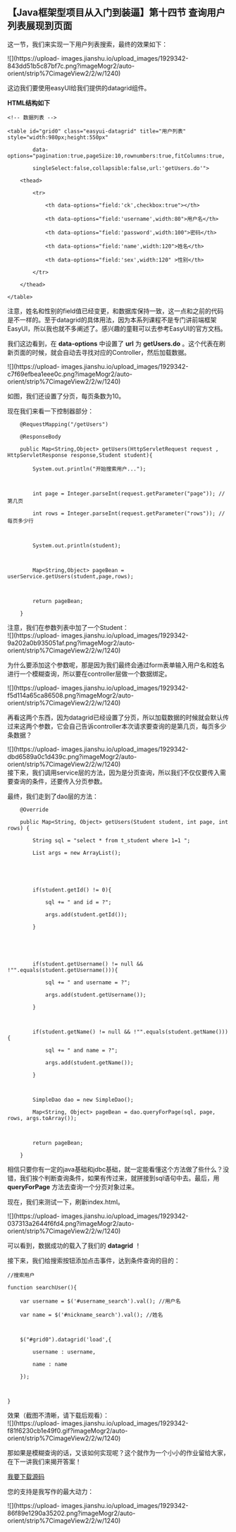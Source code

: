 ##  【Java框架型项目从入门到装逼】第十四节 查询用户列表展现到页面

这一节，我们来实现一下用户列表搜索，最终的效果如下：

![](https://upload-
images.jianshu.io/upload_images/1929342-843dd51b5c87bf7c.png?imageMogr2/auto-
orient/strip%7CimageView2/2/w/1240)

这边我们要使用easyUI给我们提供的datagrid组件。

**HTML结构如下**

    
    
    <!-- 数据列表 -->
    <table id="grid0" class="easyui-datagrid" title="用户列表" style="width:980px;height:550px"
            data-options="pagination:true,pageSize:10,rownumbers:true,fitColumns:true,
            singleSelect:false,collapsible:false,url:'getUsers.do'">
        <thead>
            <tr>
                <th data-options="field:'ck',checkbox:true"></th>
                <th data-options="field:'username',width:80">用户名</th>
                <th data-options="field:'password',width:100">密码</th>
                <th data-options="field:'name',width:120">姓名</th>
                <th data-options="field:'sex',width:120" >性别</th>
            </tr>
        </thead>
    </table>

注意，姓名和性别的field值已经变更，和数据库保持一致，这一点和之前的代码是不一样的。至于datagrid的具体用法，因为本系列课程不是专门讲前端框架EasyUI，所以我也就不多阐述了。感兴趣的童鞋可以去参考EasyUI的官方文档。

我们这边看到，在 **data-options** 中设置了 **url** 为 **getUsers.do**
。这个代表在刷新页面的时候，就会自动去寻找对应的Controller，然后加载数据。

![](https://upload-
images.jianshu.io/upload_images/1929342-c7f69efbea1eee0c.png?imageMogr2/auto-
orient/strip%7CimageView2/2/w/1240)

如图，我们还设置了分页，每页条数为10。

现在我们来看一下控制器部分：

    
    
        @RequestMapping("/getUsers")
        @ResponseBody
        public Map<String,Object> getUsers(HttpServletRequest request , HttpServletResponse response,Student student){
            System.out.println("开始搜索用户...");
            
            int page = Integer.parseInt(request.getParameter("page")); //第几页
            int rows = Integer.parseInt(request.getParameter("rows")); //每页多少行
            
            System.out.println(student);
            
            Map<String,Object> pageBean = userService.getUsers(student,page,rows);
            
            return pageBean;
        }

注意，我们在参数列表中加了一个Student：  
![](https://upload-
images.jianshu.io/upload_images/1929342-9a202a0b935051af.png?imageMogr2/auto-
orient/strip%7CimageView2/2/w/1240)

为什么要添加这个参数呢，那是因为我们最终会通过form表单输入用户名和姓名进行一个模糊查询，所以要在controller层做一个数据绑定。

![](https://upload-
images.jianshu.io/upload_images/1929342-f5d114a65ca86508.png?imageMogr2/auto-
orient/strip%7CimageView2/2/w/1240)

再看这两个东西，因为datagrid已经设置了分页，所以加载数据的时候就会默认传过来这两个参数，它会自己告诉controller本次请求要查询的是第几页，每页多少条数据？

![](https://upload-
images.jianshu.io/upload_images/1929342-dbd6589a0c1d439c.png?imageMogr2/auto-
orient/strip%7CimageView2/2/w/1240)  
接下来，我们调用service层的方法，因为是分页查询，所以我们不仅仅要传入需要查询的条件，还要传入分页参数。

最终，我们走到了dao层的方法：

    
    
        @Override
        public Map<String, Object> getUsers(Student student, int page, int rows) {
            String sql = "select * from t_student where 1=1 ";
            List args = new ArrayList();
            
            
            if(student.getId() != 0){
                sql += " and id = ?"; 
                args.add(student.getId());
            }
            
            
            if(student.getUsername() != null && !"".equals(student.getUsername())){
                sql += " and username = ?"; 
                args.add(student.getUsername());
            }
            
            if(student.getName() != null && !"".equals(student.getName())){
                sql += " and name = ?"; 
                args.add(student.getName());
            }
            
            SimpleDao dao = new SimpleDao();
            Map<String, Object> pageBean = dao.queryForPage(sql, page, rows, args.toArray());
            
            return pageBean;
        }

相信只要你有一定的java基础和jdbc基础，就一定能看懂这个方法做了些什么？没错，我们挨个判断查询条件，如果有传过来，就拼接到sql语句中去。最后，用
**queryForPage** 方法去查询一个分页对象过来。

现在，我们来测试一下，刷新index.html。

![](https://upload-
images.jianshu.io/upload_images/1929342-037313a2644f6fd4.png?imageMogr2/auto-
orient/strip%7CimageView2/2/w/1240)

可以看到，数据成功的载入了我们的 **datagrid** ！

接下来，我们给搜索按钮添加点击事件，达到条件查询的目的：

    
    
    //搜索用户
    function searchUser(){
        var username = $('#username_search').val(); //用户名
        var name = $('#nickname_search').val(); //姓名
        
        $("#grid0").datagrid('load',{
            username : username,
            name : name
        });
        
    }

效果（截图不清晰，请下载后观看）：  
![](https://upload-
images.jianshu.io/upload_images/1929342-f81f6230cb1e49f0.gif?imageMogr2/auto-
orient/strip%7CimageView2/2/w/1240)

那如果是模糊查询的话，又该如何实现呢？这个就作为一个小小的作业留给大家，在下一讲我们来揭开答案！

[我要下载源码](https://www.jianshu.com/p/1bb7cfa425ba)

您的支持是我写作的最大动力：

![](https://upload-
images.jianshu.io/upload_images/1929342-86f89e1290a35202.png?imageMogr2/auto-
orient/strip%7CimageView2/2/w/1240)


